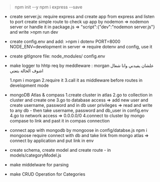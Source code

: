 > npm init --y
> npm i express --save

- create server.js:
  require express
  and create app from express
  and listen to port
  create simple route to check
  up app by nodemon => nodemon server
  or handle it in package.js => "script":{"dev":"nodemon server.js"} and write >npm run dev

- create config.env and add: >npm i dotenv
  PORT=8000
  NODE_ENV=development
  in server => require dotenv and config, use it

- create gitIgnore file:
  node_modules/
  config.env

- make logger to hhtp req by meddleware : morgan علشان يفيدني وانا شغال اشوف الحالة بتعتي

  1.npm i morgan
  2.require it
  3.call it as middleware before routes in development mode

- mongoDB Atlas & compass
  1.create cluster in atlas
  2.go to collection in cluster and create one
  3.go to database access => add new user and create username, password and in db user privileges => read and write to any db - then take username, password and db_user in config.env
  4.go to network access => 0.0.0.0/0
  4.connect to cluster by mongo compase to link and past it in compas connection

- connect app with mongodb by mongoose in config/databse.js
  npm i mongoose
  require
  connect with db and take link from mongo atlas => connect by application and put link in env

- create schema, create model and create route - in models/categoryModel.js
- make middelware for parsing

- make CRUD Operation for Categories
